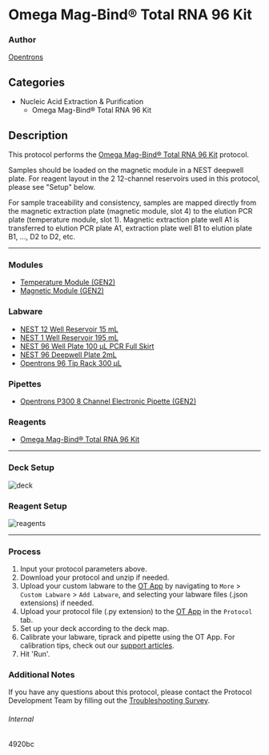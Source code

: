 # Omega Mag-Bind® Total RNA 96 Kit

### Author
[Opentrons](https://opentrons.com/)

## Categories
* Nucleic Acid Extraction & Purification
    * Omega Mag-Bind® Total RNA 96 Kit

## Description

This protocol performs the [Omega Mag-Bind® Total RNA 96 Kit](https://www.omegabiotek.com/product/total-cellular-rna-mag-bind-total-rna-96//?utm_source=google&utm_medium=ppc&utm_campaign=128157293756&utm_term=total%20rna%20extraction%20kit&utm_content=b&gclid=Cj0KCQjw-daUBhCIARIsALbkjSb5Gx-Bz7K1R_Dw_ePhpzhX8NNtwe_9GP1LXR7SfOaeOHWgEnehFE4aAtRVEALw_wcB) protocol.

Samples should be loaded on the magnetic module in a NEST deepwell plate. For reagent layout in the 2 12-channel reservoirs used in this protocol, please see "Setup" below.

For sample traceability and consistency, samples are mapped directly from the magnetic extraction plate (magnetic module, slot 4) to the elution PCR plate (temperature module, slot 1). Magnetic extraction plate well A1 is transferred to elution PCR plate A1, extraction plate well B1 to elution plate B1, ..., D2 to D2, etc.


---

### Modules
* [Temperature Module (GEN2)](https://shop.opentrons.com/collections/hardware-modules/products/tempdeck)
* [Magnetic Module (GEN2)](https://shop.opentrons.com/collections/hardware-modules/products/magdeck)

### Labware
* [NEST 12 Well Reservoir 15 mL](https://labware.opentrons.com/nest_12_reservoir_15ml)
* [NEST 1 Well Reservoir 195 mL](https://labware.opentrons.com/nest_1_reservoir_195ml)
* [NEST 96 Well Plate 100 µL PCR Full Skirt](https://labware.opentrons.com/nest_96_wellplate_100ul_pcr_full_skirt)
* [NEST 96 Deepwell Plate 2mL](https://labware.opentrons.com/nest_96_wellplate_2ml_deep)
* [Opentrons 96 Tip Rack 300 µL](https://shop.opentrons.com/opentrons-300ul-tips-1000-refills/)

### Pipettes
* [Opentrons P300 8 Channel Electronic Pipette (GEN2)](https://shop.opentrons.com/8-channel-electronic-pipette/)

### Reagents
* [Omega Mag-Bind® Total RNA 96 Kit](https://www.omegabiotek.com/product/total-cellular-rna-mag-bind-total-rna-96//?utm_source=google&utm_medium=ppc&utm_campaign=128157293756&utm_term=total%20rna%20extraction%20kit&utm_content=b&gclid=Cj0KCQjw-daUBhCIARIsALbkjSb5Gx-Bz7K1R_Dw_ePhpzhX8NNtwe_9GP1LXR7SfOaeOHWgEnehFE4aAtRVEALw_wcB)

---

### Deck Setup
![deck](https://opentrons-protocol-library-website.s3.amazonaws.com/custom-README-images/4920bc/deck2.png)

### Reagent Setup
![reagents](https://opentrons-protocol-library-website.s3.amazonaws.com/custom-README-images/4920bc/reagents2.png)

---

### Process
1. Input your protocol parameters above.
2. Download your protocol and unzip if needed.
3. Upload your custom labware to the [OT App](https://opentrons.com/ot-app) by navigating to `More` > `Custom Labware` > `Add Labware`, and selecting your labware files (.json extensions) if needed.
4. Upload your protocol file (.py extension) to the [OT App](https://opentrons.com/ot-app) in the `Protocol` tab.
5. Set up your deck according to the deck map.
6. Calibrate your labware, tiprack and pipette using the OT App. For calibration tips, check out our [support articles](https://support.opentrons.com/en/collections/1559720-guide-for-getting-started-with-the-ot-2).
7. Hit 'Run'.

### Additional Notes
If you have any questions about this protocol, please contact the Protocol Development Team by filling out the [Troubleshooting Survey](https://protocol-troubleshooting.paperform.co/).

###### Internal
4920bc
